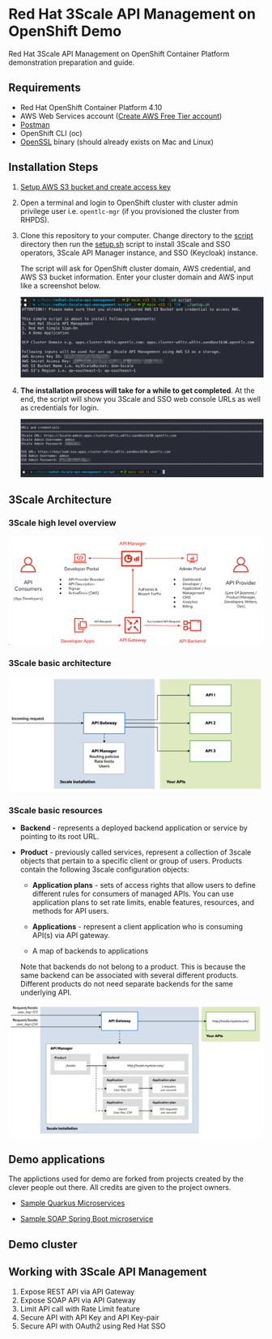 # Red Hat 3Scale API Management on OpenShift Demo

Red Hat 3Scale API Management on OpenShift Container Platform demonstration preparation and guide.

## Requirements

- Red Hat OpenShift Container Platform 4.10
- AWS Web Services account ([Create AWS Free Tier account](https://aws.amazon.com/free))
- [Postman](https://www.postman.com/downloads/)
- OpenShift CLI (oc)
- [OpenSSL](https://www.openssl.org/source/) binary (should already exists on Mac and Linux)

## Installation Steps

1. [Setup AWS S3 bucket and create access key](documents/aws-s3-setup.md)

2. Open a terminal and login to OpenShift cluster with cluster admin privilege user i.e. `opentlc-mgr` (if you provisioned the cluster from RHPDS).

3. Clone this repository to your computer. Change directory to the [script](/script/) directory then run the [setup.sh](script/setup.sh) script to install 3Scale and SSO operators, 3Scale API Manager instance, and SSO (Keycloak) instance.

   The script will ask for OpenShift cluster domain, AWS credential, and AWS S3 bucket information. Enter your cluster domain and AWS input like a screenshot below.

   ![setup operator](images/operator-setup-1.png)

4. **The installation process will take for a while to get completed**. At the end, the script will show you 3Scale and SSO web console URLs as well as credentials for login.

   ![setup operator](images/operator-setup-2.png)

## 3Scale Architecture

### 3Scale high level overview

![3scale overview](images/3scale-overview.png)

### 3Scale basic architecture

![3scale architecture](images/3scale-architecture.png)

### 3Scale basic resources

- **Backend** - represents a deployed backend application or service by pointing to its root URL.

- **Product** - previously called services, represent a collection of 3scale objects that pertain to a specific client or group of users. Products contain the following 3scale configuration objects:

  - **Application plans** - sets of access rights that allow users to define different rules for consumers of managed APIs. You can use application plans to set rate limits, enable features, resources, and methods for API users.

  - **Applications** - represent a client application who is consuming API(s) via API gateway.

  - A map of backends to applications

  Note that backends do not belong to a product. This is because the same backend can be associated with several different products. Different products do not need separate backends for the same underlying API.

![3scale resources](images/3scale-resources.png)

## Demo applications

The applictions used for demo are forked from projects created by the clever people out there. All credits are given to the project owners.

- [Sample Quarkus Microservices](https://github.com/audomsak/sample-quarkus-microservices)

- [Sample SOAP Spring Boot microservice](https://github.com/audomsak/ws-employee-soapcxf)

## Demo cluster

## Working with 3Scale API Management

1. Expose REST API via API Gateway
2. Expose SOAP API via API Gateway
3. Limit API call with Rate Limit feature
4. Secure API with API Key and API Key-pair
5. Secure API with OAuth2 using Red Hat SSO
